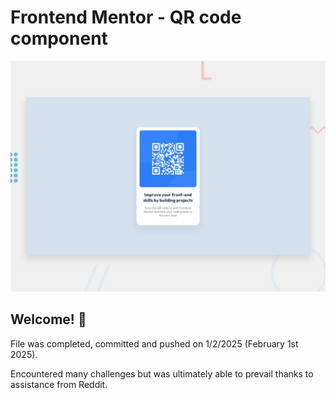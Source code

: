 # Frontend Mentor - QR code component

![Design preview for the QR code component coding challenge](./preview.jpg)

## Welcome! 👋

File was completed, committed and pushed on 1/2/2025 (February 1st 2025).

Encountered many challenges but was ultimately able to prevail thanks to assistance from Reddit.
